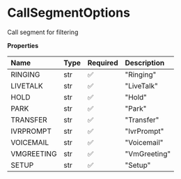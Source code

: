 # CallSegmentOptions

Call segment for filtering

**Properties**

| Name       | Type | Required | Description  |
| :--------- | :--- | :------- | :----------- |
| RINGING    | str  | ✅       | "Ringing"    |
| LIVETALK   | str  | ✅       | "LiveTalk"   |
| HOLD       | str  | ✅       | "Hold"       |
| PARK       | str  | ✅       | "Park"       |
| TRANSFER   | str  | ✅       | "Transfer"   |
| IVRPROMPT  | str  | ✅       | "IvrPrompt"  |
| VOICEMAIL  | str  | ✅       | "Voicemail"  |
| VMGREETING | str  | ✅       | "VmGreeting" |
| SETUP      | str  | ✅       | "Setup"      |

<!-- This file was generated by liblab | https://liblab.com/ -->
